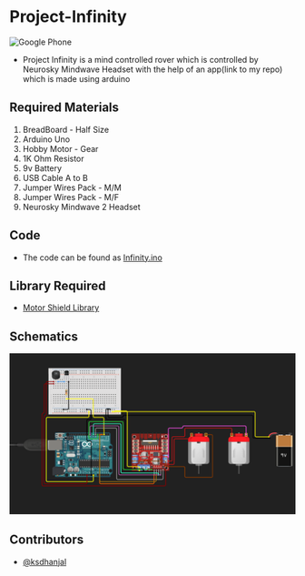# Project-Infinity
![Google Phone](https://img.shields.io/badge/Android-Lollipop+-blue.svg?logo=google&longCache=true&style=flat-square)
- Project Infinity is a mind controlled rover which is controlled by Neurosky Mindwave Headset with the help of an app(link to my repo) which is made using arduino



## Required Materials
1) BreadBoard - Half Size
2) Arduino Uno
3) Hobby Motor - Gear
4) 1K Ohm Resistor
5) 9v Battery
6) USB Cable A to B
7) Jumper Wires Pack - M/M
8) Jumper Wires Pack - M/F
9) Neurosky Mindwave 2 Headset
## Code
- The code can be found as [Infinity.ino](https://github.com/arshanwar/Project-Infinity/blob/master/Code/Infinity.ino)
## Library Required
- [Motor Shield Library](https://github.com/arshanwar/Project-Infinity/tree/master/Motor%20Shield%20LIbrary)
## Schematics
![Schematics Image](https://github.com/arshanwar/Project-Infinity/blob/master/Schematics.png)
## Contributors
- [@ksdhanjal](https://github.com/ksdhanjal)

